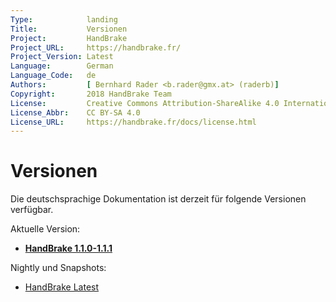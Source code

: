 ```yaml
---
Type:            landing
Title:           Versionen
Project:         HandBrake
Project_URL:     https://handbrake.fr/
Project_Version: Latest
Language:        German
Language_Code:   de 
Authors:         [ Bernhard Rader <b.rader@gmx.at> (raderb)]
Copyright:       2018 HandBrake Team
License:         Creative Commons Attribution-ShareAlike 4.0 International
License_Abbr:    CC BY-SA 4.0
License_URL:     https://handbrake.fr/docs/license.html
---
```


Versionen
========

Die deutschsprachige Dokumentation ist derzeit für folgende Versionen verfügbar.

Aktuelle Version:

- **[HandBrake 1.1.0-1.1.1](1.1.0/)**

Nightly und Snapshots:

- [HandBrake Latest](latest/)
